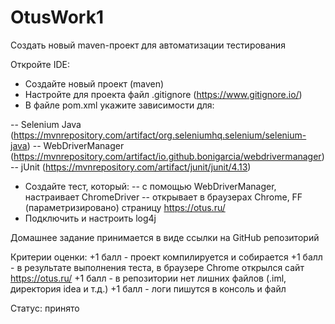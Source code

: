 # OtusWork1
Создать новый maven-проект для автоматизации тестирования

Откройте IDE:
- Создайте новый проект (maven)
- Настройте для проекта файл .gitignore (https://www.gitignore.io/)
- В файле pom.xml укажите зависимости для:

-- Selenium Java (https://mvnrepository.com/artifact/org.seleniumhq.selenium/selenium-java)
-- WebDriverManager (https://mvnrepository.com/artifact/io.github.bonigarcia/webdrivermanager)
-- jUnit (https://mvnrepository.com/artifact/junit/junit/4.13)

- Создайте тест, который:
-- с помощью WebDriverManager, настраивает ChromeDriver
-- открывает в браузерах Chrome, FF (параметризировано) страницу https://otus.ru/
- Подключить и настроить log4j

Домашнее задание принимается в виде ссылки на GitHub репозиторий

Критерии оценки: +1 балл - проект компилируется и собирается
+1 балл - в результате выполнения теста, в браузере Chrome открылся сайт https://otus.ru/
+1 балл - в репозитории нет лишних файлов (.iml, директория idea и т.д.)
+1 балл - логи пишутся в консоль и файл

Статус: принято
